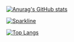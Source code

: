[![Anurag's GitHub stats](https://github-readme-stats.vercel.app/api?username=BlueBlood-dev&&show_icons=true&theme=radical&count_private=true)](https://github.com/anuraghazra/github-readme-stats)

[![Sparkline](https://stars.medv.io/BlueBlood-dev/badges.svg)](https://stars.medv.io/BlueBlood-dev/badges.svg)

[![Top Langs](https://github-readme-stats.vercel.app/api/top-langs/?username=BlueBlood-dev&langs_count=7&show_icons=true&theme=radical&count_private=true&hide=CMake&exclude_repo=-ITMO-Algo-1-sem)](https://github.com/anuraghazra/github-readme-stats)
